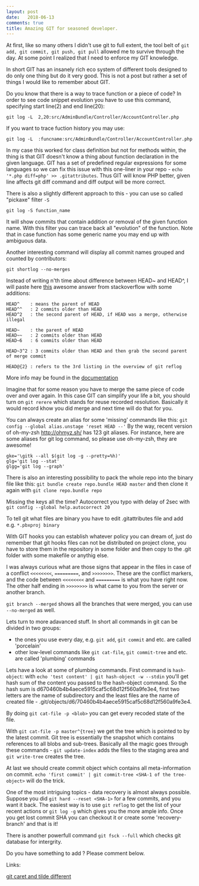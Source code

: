 ```yaml
---
layout: post
date:   2018-06-13
comments: true
title: Amazing GIT for seasoned developer.
---
```


At first, like so many others I didn't use git to full extent, the tool belt of `git add, git commit, git push, git pull` 
allowed me to survive through the day. At some point I realized that I need to enforce my GIT knowledge.

In short GIT has an insanely rich eco system of different tools designed to do only one thing but do it very good.
This is not a post but rather a set of things I would like to remember about GIT.

Do you know that there is a way to trace function or a piece of code?
In order to see code snippet evolution you have to use this command, specifying start line(2) and end line(20):

    git log -L  2,20:src/AdminBundle/Controller/AccountController.php


If you want to trace fuction history you may use:

    git log -L  :funcname:src/AdminBundle/Controller/AccountController.php

In my case this worked for class definition but not for methods within, the thing is that GIT doesn't know a thing about function declaration in the given language. GIT has a set of predefined regular expressions for some languages so we can fix this issue with this one-liner in your repo - `echo '*.php diff=php' >> .gitattributes`. Thus GIT will know PHP better, given line affects git diff command and diff output will be more correct.

There is also a slightly different approach to this - you can use so called "pickaxe" filter `-S`

    git log -S function_name

It will show commits that contain addition or removal of the given function name. With this filter you can trace back all "evolution" of the function. Note that in case function has some generic name you may end up with ambiguous data.  

Another interesting command will display all commit names grouped and counted by contributors:

    git shortlog --no-merges


Instead of writing n'th time about difference between HEAD~ and HEAD^, I will paste here [this](http://) awesome answer from stackoverflow with some additions:

    HEAD^    : means the parent of HEAD
    HEAD^^   : 2 commits older than HEAD
    HEAD^2   : the second parent of HEAD, if HEAD was a merge, otherwise illegal

    HEAD~    : the parent of HEAD
    HEAD~~   : 2 commits older than HEAD
    HEAD~6   : 6 commits older than HEAD

    HEAD~3^2 : 3 commits older than HEAD and then grab the second parent of merge commit

    HEAD@{2} : refers to the 3rd listing in the overview of git reflog

More info may be found in the [documentation](https://git-scm.com/book/en/v2/Git-Tools-Revision-Selection)

Imagine that for some reason you have to merge the same piece of code over and over again. In this case GIT can simplify your life a bit, you  should turn on `git rerere` which stands for reuse recorded resolution. Basically it would record khow you did merge and next time will do that for you.

You can always create an alias for some 'missing' commands like this:
`git config --global alias.unstage 'reset HEAD --'`
By the way, recent version of oh-my-zsh http://ohmyz.sh/ has 123 git aliases. 
For instance, here are some aliases for git log command, so please use oh-my-zsh, they are awesome!


    gke='\gitk --all $(git log -g --pretty=%h)'
    glg='git log --stat'
    glgg='git log --graph'

There is also an interesting possibility to pack the whole repo into the binary file like this:
`git bundle create repo.bundle HEAD master`
and then clone it again with `git clone repo.bundle repo`

Missing the keys all the time? Autocorrect you typo with delay of 2sec with `git config --global help.autocorrect 20`

To tell git what files are binary you have to edit .gitattributes file and add e.g. `*.pbxproj binary`

With GIT hooks you can establish whatever policy you can dream of, just do remember that git hooks files can not be distributed on project clone, you have to store them in the repository in some folder and then copy to the .git folder with some makefile or anythig else.

I was always curious what are those signs that appear in the files in case of a conflict `<<<<<<<<`, `=========`, and `>>>>>>>>`. These are the conflict markers, and the code between `<<<<<<<<` and `=========` is what you have right now. The other half ending in `>>>>>>>>` is what came to you from the server or another branch.

`git branch --merged` shows all the branches that were merged, you can use `--no-merged` as well.

Lets turn to more adavanced stuff.
In short all commands in git can be divided in two groups:
 - the ones you use every day, e.g. `git add`, `git commit` and etc. are called 'porcelain'
 - other low-level commands like `git cat-file`, `git commit-tree` and etc. are called 'plumbing' commands

Lets have a look at some of plumbing commands.
First command is `hash-object`:
with `echo 'test content' | git hash-object -w --stdin` you'll get hash sum of the content you passed to the hash-object command. So the hash sum is d670460b4b4aece5915caf5c68d12f560a9fe3e4, first two letters are the name of subdirectory and the least files are the name of created file - .git/objects/d6/70460b4b4aece5915caf5c68d12f560a9fe3e4.

By doing `git cat-file -p <blob>` you can get every recoded state of the file.

With `git cat-file -p master^{tree}` we get the tree which is pointed to by the latest commit. Git tree is essentially the snapshot which contains references to all blobs and sub-trees.
Basically all the magic goes through these commands - `git update-index` adds the files to the staging area and `git write-tree` creates the tree.

At last we should create commit object which contains all meta-information on commit.
`echo 'first commit' | git commit-tree <SHA-1 of the tree-object>` will do the trick.

One of the most intriguing topics - data recovery is almost always possible.
Suppose you did `git hard --reset <SHA-1>` for a few commits, and you want it back. 
The easiest way is to use `git reflog` to get the list of your recent actions or `git log -g` which gives you the more ample info.
Once you get lost commit SHA you can checkout it or create some 'recovery-branch' and that is it!

There is another powerfull command `git fsck --full` which checks git database for intergrity.

Do you have something to add ? Please comment below.

Links:

[git caret and tilde different](http://www.paulboxley.com/blog/2011/06/git-caret-and-tilde)

